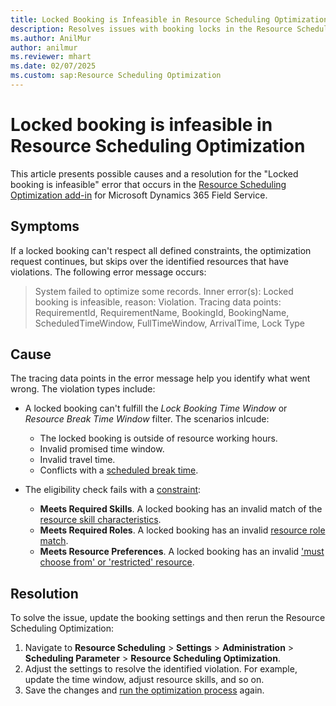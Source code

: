 ```yaml
---
title: Locked Booking is Infeasible in Resource Scheduling Optimization
description: Resolves issues with booking locks in the Resource Scheduling Optimization add-in for Microsoft Dynamics 365 Field Service.
ms.author: AnilMur
author: anilmur
ms.reviewer: mhart
ms.date: 02/07/2025
ms.custom: sap:Resource Scheduling Optimization
---
```

# Locked booking is infeasible in Resource Scheduling Optimization

This article presents possible causes and a resolution for the "Locked booking is infeasible" error that occurs in the [Resource Scheduling Optimization add-in](/dynamics365/field-service/rso-overview) for Microsoft Dynamics 365 Field Service.

## Symptoms

If a locked booking can't respect all defined constraints, the optimization request continues, but skips over the identified resources that have violations. The following error message occurs:

> System failed to optimize some records. Inner error(s): Locked booking is infeasible, reason: Violation. Tracing data points: RequirementId, RequirementName, BookingId, BookingName, ScheduledTimeWindow, FullTimeWindow, ArrivalTime, Lock Type

## Cause

The tracing data points in the error message help you identify what went wrong. The violation types include:

- A locked booking can't fulfill the _Lock Booking Time Window_ or _Resource Break Time Window_ filter. The scenarios inlcude:

  - The locked booking is outside of resource working hours.
  - Invalid promised time window.
  - Invalid travel time.
  - Conflicts with a [scheduled break time](/dynamics365/field-service/set-up-bookable-resources#add-work-hours).

- The eligibility check fails with a [constraint](/dynamics365/field-service/rso-optimization-goal#understand-constraints):

  - **Meets Required Skills**. A locked booking has an invalid match of the [resource skill characteristics](/dynamics365/field-service/set-up-characteristics).
  - **Meets Required Roles**. A locked booking has an invalid [resource role match](/training/modules/configure-bookable-resources-urs-dynamics-field-service/).
  - **Meets Resource Preferences**. A locked booking has an invalid ['must choose from' or 'restricted' resource](/dynamics365/field-service/resource-preferences).

## Resolution

To solve the issue, update the booking settings and then rerun the Resource Scheduling Optimization:

1. Navigate to **Resource Scheduling** > **Settings** > **Administration** > **Scheduling Parameter** > **Resource Scheduling Optimization**.
1. Adjust the settings to resolve the identified violation. For example, update the time window, adjust resource skills, and so on.
1. Save the changes and [run the optimization process](/dynamics365/field-service/rso-run-optimization) again.
